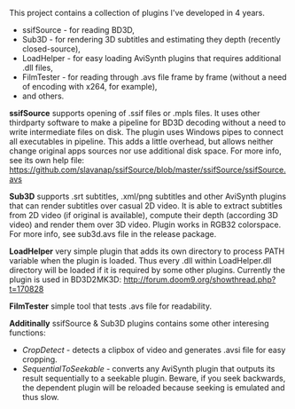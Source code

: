 This project contains a collection of plugins I've developed in 4 years.

* ssifSource - for reading BD3D,
* Sub3D - for rendering 3D subtitles and estimating they depth (recently closed-source),
* LoadHelper - for easy loading AviSynth plugins that requires additional .dll files,
* FilmTester - for reading through .avs file frame by frame (without a need of encoding with x264, for example),
* and others. 


**ssifSource** supports opening of .ssif files or .mpls files. It uses other thirdparty software to make a pipeline for BD3D decoding without a need to write intermediate files on disk. The plugin uses Windows pipes to connect all executables in pipeline. This adds a little overhead, but allows neither change original apps sources nor use additional disk space. For more info, see its own help file: https://github.com/slavanap/ssifSource/blob/master/ssifSource/ssifSource.avs

**Sub3D** supports .srt subtitles, .xml/png subtitles and other AviSynth plugins that can render subtitles over casual 2D video. It is able to extract subtitles from 2D video (if original is available), compute their depth (according 3D video) and render them over 3D video. Plugin works in RGB32 colorspace. For more info, see sub3d.avs file in the release package.

**LoadHelper** very simple plugin that adds its own directory to process PATH variable when the plugin is loaded. Thus every .dll within LoadHelper.dll directory will be loaded if it is required by some other plugins. Currently the plugin is used in BD3D2MK3D: http://forum.doom9.org/showthread.php?t=170828

**FilmTester** simple tool that tests .avs file for readability.

**Additinally** ssifSource & Sub3D plugins contains some other interesing functions:
* *CropDetect* - detects a clipbox of video and generates .avsi file for easy cropping.
* *SequentialToSeekable* - converts any AviSynth plugin that outputs its result sequentially to a seekable plugin. Beware, if you seek backwards, the dependent plugin will be reloaded because seeking is emulated and thus slow.
